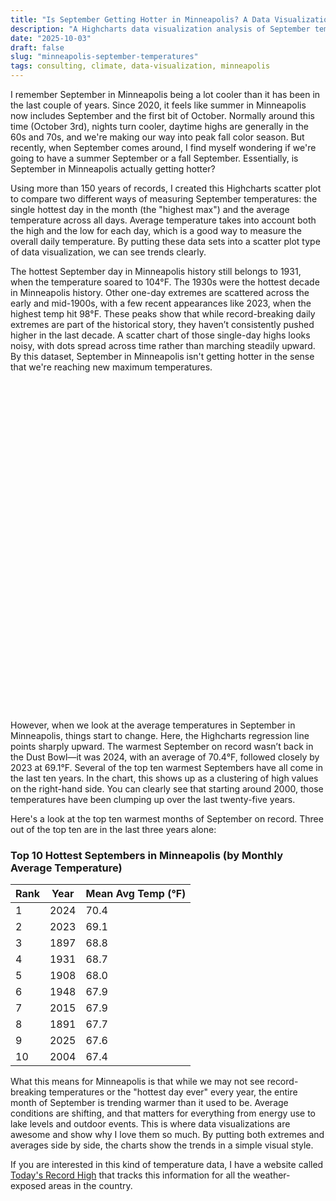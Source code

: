 ```yaml
---
title: "Is September Getting Hotter in Minneapolis? A Data Visualization Look"
description: "A Highcharts data visualization analysis of September temperatures in Minneapolis, comparing historical highs and monthly averages to see if the city’s falls are warming."
date: "2025-10-03"
draft: false
slug: "minneapolis-september-temperatures"
tags: consulting, climate, data-visualization, minneapolis
---
```


<section>
<p>
  I remember September in Minneapolis being a lot cooler than it has been in the last couple of years. Since 2020, it feels like summer in Minneapolis now includes September and the first bit of October. Normally around this time (October 3rd), nights turn cooler, daytime highs are generally in the 60s and 70s, and we're making our way into peak fall color season. But recently, when September comes around, I find myself wondering if we're going to have a summer September or a fall September. Essentially, is September in Minneapolis actually getting hotter?
</p>
<p>
  Using more than 150 years of records, I created this Highcharts scatter plot to compare two different ways of measuring September temperatures: the single hottest day in the month (the "highest max") and the average temperature across all days. Average temperature takes into account both the high and the low for each day, which is a good way to measure the overall daily temperature. By putting these data sets into a scatter plot type of data visualization, we can see trends clearly.   
</p>
<p>
  The hottest September day in Minneapolis history still belongs to 1931, when the temperature soared to 104°F. The 1930s were the hottest decade in Minneapolis history. Other one-day extremes are scattered across the early and mid-1900s, with a few recent appearances like 2023, when the highest temp hit 98°F. These peaks show that while record-breaking daily extremes are part of the historical story, they haven’t consistently pushed higher in the last decade. A scatter chart of those single-day highs looks noisy, with dots spread across time rather than marching steadily upward. By this dataset, September in Minneapolis isn't getting hotter in the sense that we're reaching new maximum temperatures.
</p>
<div id="minneapolis-september-chart" style="height:500px; margin: 2em 0;"></div>

<script src="https://code.highcharts.com/highcharts.js"></script>
<script src="https://code.highcharts.com/modules/exporting.js"></script>
<script src="https://code.highcharts.com/modules/accessibility.js"></script>

<script>
Highcharts.chart('minneapolis-september-chart', {
  chart: {
    type: 'scatter',
    zoomType: 'xy'
  },
  title: {
    text: 'Minneapolis September Temperatures (1873–2025)'
  },
  subtitle: {
    text: 'Data visualization with Highcharts — comparing highest daily maximums and monthly averages'
  },
  accessibility: {
    description: 'Scatter plot showing Minneapolis September temperatures from 1873 to 2025. '
      + 'The chart compares the single hottest day in each September with the monthly average temperature. '
      + 'Trendlines show that while extreme one-day highs have remained relatively stable, the month as a whole has steadily warmed.'
  },
  xAxis: {
    title: { text: 'Year' },
    allowDecimals: false
  },
  yAxis: {
    title: { text: 'Temperature (°F)' }
  },
  tooltip: {
    pointFormat: 'Year: <b>{{point.x}}</b><br/>Temp: <b>{{point.y:.1f}} °F</b>'
  },
  plotOptions: {
    scatter: {
      marker: { radius: 4, symbol: 'circle' }
    },
    line: { marker: { enabled: false } }
  },
  series: [{
    name: 'HighestMaxTemperature',
    type: 'scatter',
    data: [[1873, 86.0], [1874, 92.0], [1875, 89.0], [1876, 77.0], [1877, 91.0], [1878, 94.0], [1879, 78.0], [1880, 90.0], [1881, 91.0], [1882, 91.0], [1883, 84.0], [1884, 87.0], [1885, 88.0], [1886, 88.0], [1887, 83.0], [1888, 81.0], [1889, 88.0], [1890, 84.0], [1891, 93.0], [1892, 85.0], [1893, 94.0], [1894, 94.0], [1895, 96.0], [1896, 82.0], [1897, 91.0], [1898, 96.0], [1899, 89.0], [1900, 92.0], [1901, 90.0], [1902, 82.0], [1903, 82.0], [1904, 83.0], [1905, 84.0], [1906, 92.0], [1907, 84.0], [1908, 94.0], [1909, 84.0], [1910, 88.0], [1911, 88.0], [1912, 95.0], [1913, 97.0], [1914, 85.0], [1915, 87.0], [1916, 91.0], [1917, 84.0], [1918, 81.0], [1919, 91.0], [1920, 91.0], [1921, 91.0], [1922, 98.0], [1923, 88.0], [1924, 78.0], [1925, 98.0], [1926, 88.0], [1927, 92.0], [1928, 81.0], [1929, 95.0], [1930, 88.0], [1931, 104.0], [1932, 85.0], [1933, 94.0], [1934, 86.0], [1935, 89.0], [1936, 95.0], [1937, 97.0], [1938, 89.0], [1939, 98.0], [1940, 91.0], [1941, 88.0], [1942, 90.0], [1943, 86.0], [1944, 88.0], [1945, 94.0], [1946, 85.0], [1947, 95.0], [1948, 94.0], [1949, 84.0], [1950, 86.0], [1951, 86.0], [1952, 92.0], [1953, 95.0], [1954, 88.0], [1955, 94.0], [1956, 87.0], [1957, 90.0], [1958, 86.0], [1959, 94.0], [1960, 95.0], [1961, 93.0], [1962, 82.0], [1963, 85.0], [1964, 90.0], [1965, 84.0], [1966, 87.0], [1967, 82.0], [1968, 85.0], [1969, 87.0], [1970, 89.0], [1971, 94.0], [1972, 83.0], [1973, 85.0], [1974, 85.0], [1975, 85.0], [1976, 98.0], [1977, 85.0], [1978, 96.0], [1979, 92.0], [1980, 93.0], [1981, 89.0], [1982, 86.0], [1983, 93.0], [1984, 91.0], [1985, 93.0], [1986, 85.0], [1987, 88.0], [1988, 89.0], [1989, 85.0], [1990, 90.0], [1991, 85.0], [1992, 83.0], [1993, 84.0], [1994, 86.0], [1995, 87.0], [1996, 88.0], [1997, 86.0], [1998, 93.0], [1999, 91.0], [2000, 89.0], [2001, 86.0], [2002, 92.0], [2003, 92.0], [2004, 88.0], [2005, 90.0], [2006, 83.0], [2007, 92.0], [2008, 88.0], [2009, 84.0], [2010, 80.0], [2011, 94.0], [2012, 95.0], [2013, 94.0], [2014, 86.0], [2015, 89.0], [2016, 84.0], [2017, 94.0], [2018, 92.0], [2019, 88.0], [2020, 85.0], [2021, 90.0], [2022, 92.0], [2023, 98.0], [2024, 89.0], [2025, 92.0]]
  },{
    name: 'MeanAvgTemperature',
    type: 'scatter',
    data: [[1873, 53.3], [1874, 60.9], [1875, 57.7], [1876, 57.6], [1877, 64.2], [1878, 61.6], [1879, 57.6], [1880, 59.9], [1881, 60.8], [1882, 63.2], [1883, 57.8], [1884, 63.9], [1885, 60.5], [1886, 59.1], [1887, 58.4], [1888, 58.0], [1889, 59.2], [1890, 58.2], [1891, 67.7], [1892, 63.5], [1893, 62.9], [1894, 64.3], [1895, 66.2], [1896, 57.9], [1897, 68.8], [1898, 64.2], [1899, 59.3], [1900, 61.5], [1901, 60.0], [1902, 57.3], [1903, 58.3], [1904, 59.7], [1905, 63.7], [1906, 65.4], [1907, 58.5], [1908, 68.0], [1909, 61.0], [1910, 61.5], [1911, 59.3], [1912, 61.2], [1913, 61.4], [1914, 62.4], [1915, 60.7], [1916, 59.7], [1917, 60.0], [1918, 55.1], [1919, 64.3], [1920, 65.5], [1921, 64.0], [1922, 65.7], [1923, 63.1], [1924, 57.6], [1925, 65.8], [1926, 57.5], [1927, 63.0], [1928, 58.3], [1929, 59.0], [1930, 62.4], [1931, 68.7], [1932, 61.9], [1933, 67.4], [1934, 57.3], [1935, 62.2], [1936, 66.7], [1937, 63.5], [1938, 62.2], [1939, 64.2], [1940, 65.3], [1941, 63.2], [1942, 57.2], [1943, 58.2], [1944, 61.7], [1945, 60.1], [1946, 59.9], [1947, 63.1], [1948, 67.9], [1949, 58.4], [1950, 62.6], [1951, 56.9], [1952, 63.1], [1953, 62.1], [1954, 60.5], [1955, 63.0], [1956, 58.7], [1957, 59.4], [1958, 62.7], [1959, 63.1], [1960, 61.7], [1961, 59.0], [1962, 56.4], [1963, 62.1], [1964, 58.9], [1965, 52.8], [1966, 60.3], [1967, 60.3], [1968, 61.1], [1969, 63.0], [1970, 61.2], [1971, 62.8], [1972, 57.9], [1973, 60.1], [1974, 55.3], [1975, 57.7], [1976, 61.8], [1977, 60.5], [1978, 67.3], [1979, 63.4], [1980, 59.5], [1981, 60.0], [1982, 60.9], [1983, 62.6], [1984, 57.2], [1985, 59.9], [1986, 59.8], [1987, 62.4], [1988, 62.4], [1989, 60.9], [1990, 64.4], [1991, 58.9], [1992, 59.6], [1993, 55.0], [1994, 64.3], [1995, 60.2], [1996, 62.2], [1997, 62.4], [1998, 66.6], [1999, 61.1], [2000, 61.6], [2001, 60.9], [2002, 65.5], [2003, 62.5], [2004, 67.4], [2005, 66.3], [2006, 59.6], [2007, 64.8], [2008, 63.6], [2009, 66.5], [2010, 60.2], [2011, 62.9], [2012, 63.9], [2013, 67.2], [2014, 62.7], [2015, 67.9], [2016, 66.1], [2017, 67.3], [2018, 65.1], [2019, 66.7], [2020, 61.3], [2021, 66.5], [2022, 66.0], [2023, 69.1], [2024, 70.4], [2025, 67.6]]
  },{
    name: 'Trend — HighestMax',
    type: 'line',
    dashStyle: 'ShortDash',
    data: [[1873.0, 88.4424072659367], [2025.0, 89.42687377981497]]
  },{
    name: 'Trend — MeanAvg',
    type: 'line',
    dashStyle: 'ShortDash',
    data: [[1873.0, 60.19895594601476], [2025.0, 63.49124013241661]]
  }]
});
</script>

<p>
  However, when we look at the average temperatures in September in Minneapolis, things start to change. Here, the Highcharts regression line points sharply upward. The warmest September on record wasn’t back in the Dust Bowl—it was 2024, with an average of 70.4°F, followed closely by 2023 at 69.1°F. Several of the top ten warmest Septembers have all come in the last ten years. In the chart, this shows up as a clustering of high values on the right-hand side. You can clearly see that starting around 2000, those temperatures have been clumping up over the last twenty-five years.
</p>
<p>
    Here's a look at the top ten warmest months of September on record. Three out of the top ten are in the last three years alone:
    <div class="container my-4">
  <h3 class="mb-3">Top 10 Hottest Septembers in Minneapolis (by Monthly Average Temperature)</h3>
  <table class="table table-striped table-bordered">
    <thead class="table-dark">
      <tr>
        <th scope="col">Rank</th>
        <th scope="col">Year</th>
        <th scope="col">Mean Avg Temp (°F)</th>
      </tr>
    </thead>
    <tbody>
      <tr><td>1</td><td>2024</td><td>70.4</td></tr>
      <tr><td>2</td><td>2023</td><td>69.1</td></tr>
      <tr><td>3</td><td>1897</td><td>68.8</td></tr>
      <tr><td>4</td><td>1931</td><td>68.7</td></tr>
      <tr><td>5</td><td>1908</td><td>68.0</td></tr>
      <tr><td>6</td><td>1948</td><td>67.9</td></tr>
      <tr><td>7</td><td>2015</td><td>67.9</td></tr>
      <tr><td>8</td><td>1891</td><td>67.7</td></tr>
      <tr><td>9</td><td>2025</td><td>67.6</td></tr>
      <tr><td>10</td><td>2004</td><td>67.4</td></tr>
    </tbody>
  </table>
</div>
</p>
<p>
  What this means for Minneapolis is that while we may not see record-breaking temperatures or the "hottest day ever" every year, the entire month of September is trending warmer than it used to be. Average conditions are shifting, and that matters for everything from energy use to lake levels and outdoor events. This is where data visualizations are awesome and show why I love them so much. By putting both extremes and averages side by side, the charts show the trends in a simple visual style.
</p>
<p>
  If you are interested in this kind of temperature data, I have a website called <a href="https://todaysrecordhigh.com">Today's Record High</a> that tracks this information for all the weather-exposed areas in the country.
</section>
